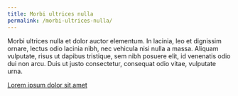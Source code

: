 ```yaml
---
title: Morbi ultrices nulla
permalink: /morbi-ultrices-nulla/
---
```


Morbi ultrices nulla et dolor auctor elementum. In lacinia, leo et dignissim
ornare, lectus odio lacinia nibh, nec vehicula nisi nulla a massa. Aliquam
vulputate, risus ut dapibus tristique, sem nibh posuere elit, id venenatis odio
dui non arcu. Duis ut justo consectetur, consequat odio vitae, vulputate urna.

[Lorem ipsum dolor sit amet][link]

[link]: /posts/lorem-ipsum-dolor-sit-amet/
